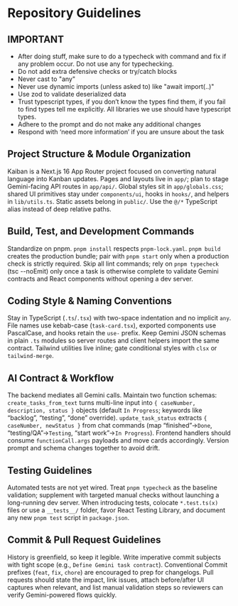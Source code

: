 # Repository Guidelines

## IMPORTANT
- After doing stuff, make sure to do a typecheck with command and fix if any problem occur. Do not use any for typechecking.
- Do not add extra defensive checks or try/catch blocks
- Never cast to "any"
- Never use dynamic imports (unless asked to) like "await import(..)"
- Use zod to validate deserialized data
- Trust typescript types, if you don’t know the types find them, if you fail to find types tell me explicitly. All libraries we use should have typescript types.
- Adhere to the prompt and do not make any additional changes
- Respond with ‘need more information’ if you are unsure about the task

## Project Structure & Module Organization
Kaiban is a Next.js 16 App Router project focused on converting natural language into Kanban updates. Pages and layouts live in `app/`; plan to stage Gemini-facing API routes in `app/api/`. Global styles sit in `app/globals.css`; shared UI primitives stay under `components/ui`, hooks in `hooks/`, and helpers in `lib/utils.ts`. Static assets belong in `public/`. Use the `@/*` TypeScript alias instead of deep relative paths.

## Build, Test, and Development Commands
Standardize on pnpm. `pnpm install` respects `pnpm-lock.yaml`. `pnpm build` creates the production bundle; pair with `pnpm start` only when a production check is strictly required. Skip all lint commands; rely on `pnpm typecheck` (tsc --noEmit) only once a task is otherwise complete to validate Gemini contracts and React components without opening a dev server.

## Coding Style & Naming Conventions
Stay in TypeScript (`.ts`/`.tsx`) with two-space indentation and no implicit `any`. File names use kebab-case (`task-card.tsx`), exported components use PascalCase, and hooks retain the `use-` prefix. Keep Gemini JSON schemas in plain `.ts` modules so server routes and client helpers import the same contract. Tailwind utilities live inline; gate conditional styles with `clsx` or `tailwind-merge`.

## AI Contract & Workflow
The backend mediates all Gemini calls. Maintain two function schemas: `create_tasks_from_text` turns multi-line input into `{ caseNumber, description, status }` objects (default `In Progress`; keywords like “backlog”, “testing”, “done” override). `update_task_status` extracts `{ caseNumber, newStatus }` from chat commands (map “finished”→`Done`, “testing/QA”→`Testing`, “start work”→`In Progress`). Frontend handlers should consume `functionCall.args` payloads and move cards accordingly. Version prompt and schema changes together to avoid drift.

## Testing Guidelines
Automated tests are not yet wired. Treat `pnpm typecheck` as the baseline validation; supplement with targeted manual checks without launching a long-running dev server. When introducing tests, colocate `*.test.ts(x)` files or use a `__tests__/` folder, favor React Testing Library, and document any new `pnpm test` script in `package.json`.

## Commit & Pull Request Guidelines
History is greenfield, so keep it legible. Write imperative commit subjects with tight scope (e.g., `Define Gemini task contract`). Conventional Commit prefixes (`feat`, `fix`, `chore`) are encouraged to prep for changelogs. Pull requests should state the impact, link issues, attach before/after UI captures when relevant, and list manual validation steps so reviewers can verify Gemini-powered flows quickly.
